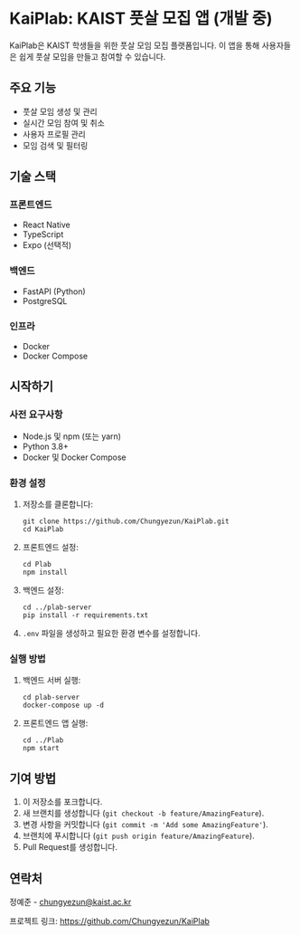 # KaiPlab: KAIST 풋살 모집 앱 (개발 중)

KaiPlab은 KAIST 학생들을 위한 풋살 모임 모집 플랫폼입니다. 이 앱을 통해 사용자들은 쉽게 풋살 모임을 만들고 참여할 수 있습니다.

## 주요 기능

- 풋살 모임 생성 및 관리
- 실시간 모임 참여 및 취소
- 사용자 프로필 관리
- 모임 검색 및 필터링

## 기술 스택

### 프론트엔드
- React Native
- TypeScript
- Expo (선택적)

### 백엔드
- FastAPI (Python)
- PostgreSQL

### 인프라
- Docker
- Docker Compose

## 시작하기

### 사전 요구사항

- Node.js 및 npm (또는 yarn)
- Python 3.8+
- Docker 및 Docker Compose

### 환경 설정

1. 저장소를 클론합니다:
   ```
   git clone https://github.com/Chungyezun/KaiPlab.git
   cd KaiPlab
   ```

2. 프론트엔드 설정:
   ```
   cd Plab
   npm install
   ```

3. 백엔드 설정:
   ```
   cd ../plab-server
   pip install -r requirements.txt
   ```

4. `.env` 파일을 생성하고 필요한 환경 변수를 설정합니다.

### 실행 방법

1. 백엔드 서버 실행:
   ```
   cd plab-server
   docker-compose up -d
   ```

2. 프론트엔드 앱 실행:
   ```
   cd ../Plab
   npm start
   ```

## 기여 방법

1. 이 저장소를 포크합니다.
2. 새 브랜치를 생성합니다 (`git checkout -b feature/AmazingFeature`).
3. 변경 사항을 커밋합니다 (`git commit -m 'Add some AmazingFeature'`).
4. 브랜치에 푸시합니다 (`git push origin feature/AmazingFeature`).
5. Pull Request를 생성합니다.

## 연락처

정예준 - chungyezun@kaist.ac.kr

프로젝트 링크: https://github.com/Chungyezun/KaiPlab
